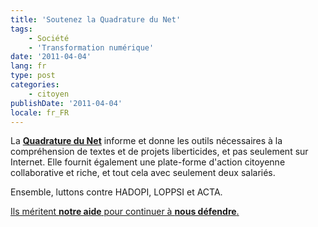 ```yaml
---
title: 'Soutenez la Quadrature du Net'
tags:
    - Société
    - 'Transformation numérique'
date: '2011-04-04'
lang: fr
type: post
categories:
    - citoyen
publishDate: '2011-04-04'
locale: fr_FR
---
```


La **[Quadrature du Net](https://support.laquadrature.net/)** informe et donne les outils nécessaires à la compréhension de textes et de projets liberticides, et pas seulement sur Internet. Elle fournit également une plate-forme d'action citoyenne collaborative et riche, et tout cela avec seulement deux salariés.

Ensemble, luttons contre HADOPI, LOPPSI et ACTA.

[Ils méritent **notre aide** pour continuer à **nous défendre**.](https://support.laquadrature.net/)
